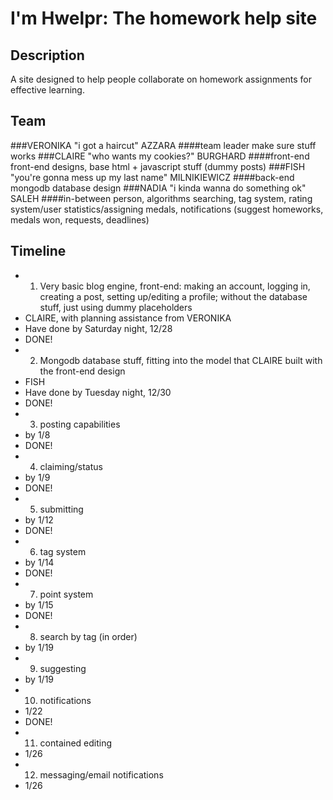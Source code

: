 I'm Hwelpr: The homework help site
====================

## Description
A site designed to help people collaborate on homework assignments for effective learning.

## Team
###VERONIKA "i got a haircut" AZZARA
####team leader
make sure stuff works
###CLAIRE "who wants my cookies?" BURGHARD
####front-end
front-end designs, base html + javascript stuff (dummy posts)
###FISH "you're gonna mess up my last name" MILNIKIEWICZ
####back-end
mongodb database design
###NADIA "i kinda wanna do something ok" SALEH
####in-between person, algorithms
searching, tag system, rating system/user statistics/assigning medals, notifications (suggest homeworks, medals won, requests, deadlines) 

## Timeline
* 1. Very basic blog engine, front-end: making an account, logging in, creating a post, setting up/editing a profile; without the database stuff, just using dummy placeholders
 * CLAIRE, with planning assistance from VERONIKA
 * Have done by Saturday night, 12/28 
 * DONE!
* 2. Mongodb database stuff, fitting into the model that CLAIRE built with the front-end design 
 * FISH
 * Have done by Tuesday night, 12/30 
 * DONE!
* 3. posting capabilities 
 * by 1/8
 * DONE!
* 4. claiming/status
 * by 1/9
 * DONE!
* 5. submitting
 * by 1/12
 * DONE!
* 6. tag system
 * by 1/14
 * DONE!
* 7. point system
 * by 1/15
 * DONE!
* 8. search by tag (in order)
 * by 1/19
* 9. suggesting
 * by 1/19
* 10. notifications
 * 1/22
 * DONE!
* 11. contained editing
 * 1/26
* 12. messaging/email notifications
 * 1/26

